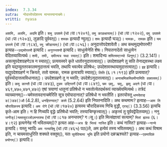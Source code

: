 ```yaml
---
index:  7.3.34
sutra:  नोदात्तोपदेशस्य मान्तस्यानाचमेः।
vritti:  nyasa
---
```


`अशमि, अतमि, अदमि` इति। `शमु उपशमे` (धा।पा।१२०१), `तमु काङक्षायाम्()` (धा।पा।१२०२), `दमु उपशमे` (धा।पा।१२०३), लुङादि पूर्ववत्()। `शमकः` इत्यादौ ण्वुल्()। `शमः` इत्यादौ घञ्()। `यामकः, रामकः` इति। `यम उपरमे` (धा।पा।९८४), `रमु क्रीडायाम्()` (धा।पा।८५६)। अनुदात्तोपदेशावेतौ। 
अथ कथमुद्यमोपरमौ? इत्याह--`उद्यमोपरमौ` इत्यादि। `अनुगन्तश्यौ` इत्यादि। साधुत्वेनेति शेषः। निपातनादेतो साधुत्वेन वेदितव्यावित्यर्थः।
`शमी, तमी, दमीत्यत्र यथा स्यात्()` इति। शमादिभ्यः `शमित्यष्टाभ्यो धिनुण्()` (3.2.141)। असत्युपदेशग्रहणेऽत्र न स्यात्(); प्रत्ययस्वरे कृते धातोरनुदात्तत्वात्()। उपदेशग्रहणे तु सति तेनाद्यवस्था लक्ष्य इति यद्यप्युततरकालमनुदात्तत्वं भवति, तथापि भवत्येव प्रतिषेधः; उपदेशावस्थायामुदात्तत्वात्()। `इह` इत्यादि। यद्युपदेशग्रहर्ण न क्रियते, ततो यामकः, रामक इत्यत्रापि स्यात्(); `लिति` (६।१।१९३) इति प्रत्ययात्? पूर्वस्योदात्तत्वविधानात्()। उपदेशग्रहणे तु न भवति; उपदेशेऽनुदात्तत्वात्()। 
`अनाचमिकमिवमीनामिति वक्तव्यम्()` इति। `कमु कान्तौ` (धा।पा।४४३), `टुवम उद्गिरर्णे` (धा।पा।८४९), `चम छमु, चमु, झमु अदने` (धा।पा।४६९,४७०,४७१,४७२) एषां त्रयाणां धातुनां प्रतिषेधो न भवतोत्येतदर्थरूपं व्याख्येयमित्यर्थः। तत्रेदं व्याख्यानम्()--चमेस्तावदनाचमेरिति सूत्र एवोपादानात्? प्रतिषेधो न भवतीति। इतरयोस्तु `धामदेवाङ् ड()डड()औ` (4.2.8), `धनहिरण्यात्? कामे` (5.2.64) इति निपतनादिति। अथ कथमामः? इत्याह--`आम ति चौरादिकस्य` इत्यादि। `अम रोगे` (धा।पा।१७२०) इत्यस्य चौरादिकस्य णिचि वृद्धौ, `एरच्()` (3.3.56) इत्यचि कृते-आम इति। न हि णिच्यपि वृद्धेः प्रतिषेधो भवति; तस्याचिण्कृत्त्वात्()। अकृत्त्वं तु पूर्ववद्वेदितव्यम्()। ननु `जनीजृ()ष्क्ससुरञ्जोऽमन्ताश्च` (धा।पा।८१७ अनन्तरम्? ग।सू।) इति मित्संज्ञायां सत्याम्? `मितां ह्यस्वः` (६।४।९२) इत्यनेनेह णौ भवितव्यम्()? इत्यत आह--`अत्र हि भित्त्वं नास्ति` इति। कथं नास्ति? इत्याह--`नान्ये` इत्यादि। यस्तु भ्वादिः `अम गत्यादिषु` (धा।पा।४६५) पठ()ते, अम इत्येवं तस्य भवितव्यम्()। अथ कथं विश्राम इति, न चायमसाधुरिति शक्यते वक्तुम्(), यतः `सूर्यविश्रामा भूमिः` इति प्रयोगो द#ऋश्यते? इत्याह--`एवमादिकं प्रयोगम्()` इत्यादि॥
